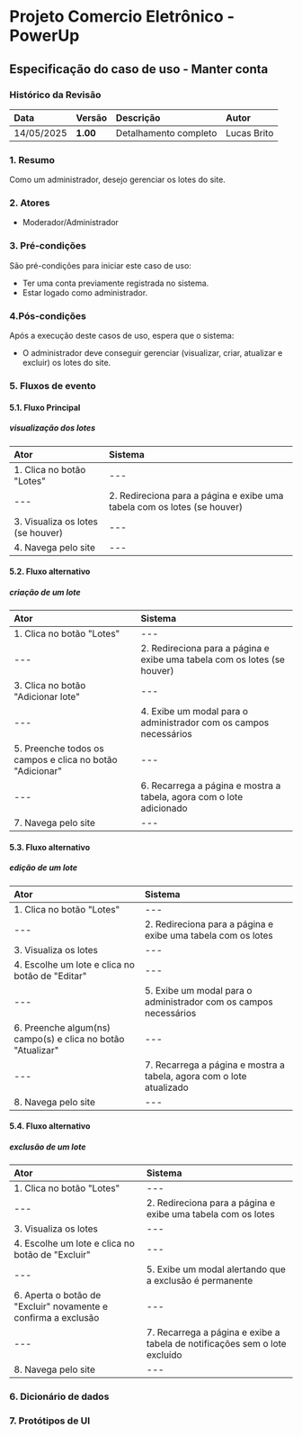 # Projeto Comercio Eletrônico - PowerUp

## Especificação do caso de uso - Manter conta

### Histórico da Revisão
|  Data  | Versão | Descrição | Autor |
|:-------|:-------|:----------|:------|
| 14/05/2025 | **1.00** | Detalhamento completo | Lucas Brito |


### 1. Resumo 
Como um administrador, desejo gerenciar os lotes do site.

### 2. Atores
- Moderador/Administrador

### 3. Pré-condições
São pré-condições para iniciar este caso de uso:
-  Ter uma conta previamente registrada no sistema.
-  Estar logado como administrador.

### 4.Pós-condições
Após a execução deste casos de uso, espera que o sistema:
-  O administrador deve conseguir gerenciar (visualizar, criar, atualizar e excluir) os lotes do site.

### 5. Fluxos de evento

#### 5.1. Fluxo Principal 
##### visualização dos lotes

|  Ator  | Sistema |
|:-------|:------- |
| 1. Clica no botão "Lotes" | --- |
| --- | 2. Redireciona para a página e exibe uma tabela com os lotes (se houver) |
| 3. Visualiza os lotes (se houver) | --- |
| 4. Navega pelo site | --- |

#### 5.2. Fluxo alternativo
##### criação de um lote

|  Ator  | Sistema |
|:-------|:------- |
| 1. Clica no botão "Lotes" | --- |
| --- | 2. Redireciona para a página e exibe uma tabela com os lotes (se houver) |
| 3. Clica no botão "Adicionar lote" | --- |
| --- | 4. Exibe um modal para o administrador com os campos necessários |
| 5. Preenche todos os campos e clica no botão "Adicionar" | --- |
| --- | 6. Recarrega a página e mostra a tabela, agora com o lote adicionado |
| 7. Navega pelo site | --- |

#### 5.3. Fluxo alternativo
##### edição de um lote

|  Ator  | Sistema |
|:-------|:------- |
| 1. Clica no botão "Lotes" | --- |
| --- | 2. Redireciona para a página e exibe uma tabela com os lotes |
| 3. Visualiza os lotes | --- |
| 4. Escolhe um lote e clica no botão de "Editar" | --- |
| --- | 5. Exibe um modal para o administrador com os campos necessários |
| 6. Preenche algum(ns) campo(s) e clica no botão "Atualizar" | --- |
| --- | 7. Recarrega a página e mostra a tabela, agora com o lote atualizado |
| 8. Navega pelo site | --- |

#### 5.4. Fluxo alternativo
##### exclusão de um lote

|  Ator  | Sistema |
|:-------|:------- |
| 1. Clica no botão "Lotes" | --- |
| --- | 2. Redireciona para a página e exibe uma tabela com os lotes |
| 3. Visualiza os lotes | --- |
| 4. Escolhe um lote e clica no botão de "Excluir" | --- |
| --- | 5. Exibe um modal alertando que a exclusão é permanente |
| 6. Aperta o botão de "Excluir" novamente e confirma a exclusão | --- |
| --- | 7. Recarrega a página e exibe a tabela de notificações sem o lote excluído |
| 8. Navega pelo site | --- |
### 6. Dicionário de dados

### 7. Protótipos de UI